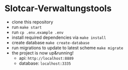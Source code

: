 # Slotcar-Verwaltungstools

* clone this repository
* run ```make start```
* run ```cp .env.example .env```
* install required dependencies via ```make install```
* create database ```make create-database```
* run migrations to update to latest scheme ```make migrate```
* the project is now up&running!
    * api:  ```http://localhost:8889```
    * database: ```localhost:3335```
